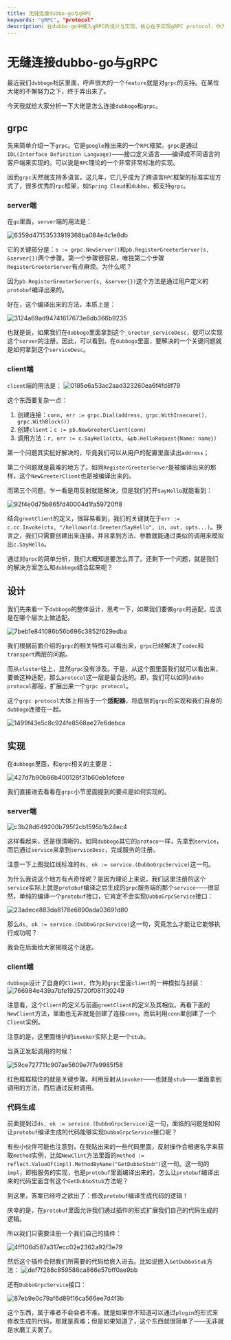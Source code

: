```yaml
---
title: 无缝连接dubbo-go与gRPC
keywords: "gRPC", "protocol"
description: 在dubbo-go中接入gRPC的设计与实现。核心在于实现gRPC protocol，作为一个适配器将dubbo-go和gRPC连接起来。
---
```


# 无缝连接dubbo-go与gRPC

最近我们`dubbogo`社区里面，呼声很大的一个`feature`就是对`grpc`的支持。在某位大佬的不懈努力之下，终于弄出来了。

今天我就给大家分析一下大佬是怎么连接`dubbogo`和`grpc`。

## grpc
先来简单介绍一下`grpc`。它是`google`推出来的一个`RPC`框架。`grpc`是通过`IDL(Interface Definition Language)`——接口定义语言——编译成不同语言的客户端来实现的。可以说是`RPC`理论的一个非常非常标准的实现。

因而`grpc`天然就支持多语言。这几年，它几乎成为了跨语言`RPC`框架的标准实现方式了，很多优秀的`rpc`框架，如`Spring Cloud`和`dubbo`，都支持`grpc`。

### server端

在`go`里面，`server`端的用法是：

![6359d47153533919368ba084e4c1e8db](../../img/blog/dubbogo-grpc/1.png)

它的关键部分是：`s := grpc.NewServer()`和`pb.RegisterGreeterServer(s, &server{})`两个步骤。第一个步骤很容易，唯独第二个步骤`RegisterGreeterServer`有点麻烦。为什么呢？

因为`pb.RegisterGreeterServer(s, &server{})`这个方法是通过用户定义的`protobuf`编译出来的。

好在，这个编译出来的方法，本质上是：

![3124a69ad94741617673e6db366b9235](../../img/blog/dubbogo-grpc/2.png)

也就是说，如果我们在`dubbogo`里面拿到这个`_Greeter_serviceDesc`，就可以实现这个`server`的注册。因此，可以看到，在`dubbogo`里面，要解决的一个关键问题就是如何拿到这个`serviceDesc`。

### client端

`client`端的用法是：
![0185e6a53ac2aad323260ea6f4fd8f79](../../img/blog/dubbogo-grpc/3.png)

这个东西要复杂一点：
1. 创建连接：`conn, err := grpc.Dial(address, grpc.WithInsecure(), grpc.WithBlock())`
2. 创建`client`：`c := pb.NewGreeterClient(conn)`
3. 调用方法：`r, err := c.SayHello(ctx, &pb.HelloRequest{Name: name})`

第一个问题其实挺好解决的，毕竟我们可以从用户的配置里面读出`address`；

第二个问题就是最难的地方了。如同`RegisterGreeterServer`是被编译出来的那样，这个`NewGreeterClient`也是被编译出来的。

而第三个问题，乍一看是用反射就能解决，但是我们打开`SayHello`就能看到：

![92f4e0d75b865fd40004d1fa59720ff8](../../img/blog/dubbogo-grpc/4.png)

结合`greetClient`的定义，很容易看到，我们的关键就在于`err := c.cc.Invoke(ctx, "/helloworld.Greeter/SayHello", in, out, opts...)`。换言之，我们只需要创建出来连接，并且拿到方法、参数就能通过类似的调用来模拟出`c.SayHello`。

通过对`grpc`的简单分析，我们大概知道要怎么弄了。还剩下一个问题，就是我们的解决方案怎么和`dubbogo`结合起来呢？

## 设计

我们先来看一下`dubbogo`的整体设计，思考一下，如果我们要做`grpc`的适配，应该是在哪个层次上做适配。

![7beb1e841086b56b696c3852f629edba](../../img/blog/dubbogo-grpc/5.png)

我们根据前面介绍的`grpc`的相关特性可以看出来，`grpc`已经解决了`codec`和`transport`两层的问题。

而从`cluster`往上，显然`grpc`没有涉及。于是，从这个图里面我们就可以看出来，要做这种适配，那么`protocol`这一层是最合适的。即，我们可以如同`dubbo protocol`那般，扩展出来一个`grpc protocol`。

这个`grpc protocol`大体上相当于一个**适配器**，将底层的`grpc`的实现和我们自身的`dubbogo`连接在一起。

![1499f43e5c8c924fe8568ae27e6debca](../../img/blog/dubbogo-grpc/6.png)

## 实现

在`dubbogo`里面，和`grpc`相关的主要是：

![427d7b90b96b400128f31b60eb1efcee](../../img/blog/dubbogo-grpc/7.png)

我们直接进去看看在`grpc`小节里面提到的要点是如何实现的。

### server端

![c3b28d649200b795f2cb1595b1b24ec4](../../img/blog/dubbogo-grpc/8.png)

这样看起来，还是很清晰的。如同`dubbogo`其它的`protoco`一样，先拿到`service`，而后通过`service`来拿到`serviceDesc`，完成服务的注册。

注意一下上图我红线标准的`ds, ok := service.(DubboGrpcService)`这一句。

为什么我说这个地方有点奇怪呢？是因为理论上来说，我们这里注册的这个`service`实际上就是`protobuf`编译之后生成的`grpc`服务端的那个`service`——很显然，单纯的编译一个`protobuf`接口，它肯定不会实现`DubboGrpcService`接口：

![23adece883da8178e6890ada03691d80](../../img/blog/dubbogo-grpc/9.png)

那么`ds, ok := service.(DubboGrpcService)`这一句，究竟怎么才能让它能够执行成功呢？

我会在后面给大家揭晓这个谜底。

### client端

`dubbogo`设计了自身的`Client`，作为对`grpc`里面`client`的一种模拟与封装：
![766984e439a7bfe1925720f081f30249](../../img/blog/dubbogo-grpc/10.png)

注意看，这个`Client`的定义与前面`greetClient`的定义及其相似。再看下面的`NewClient`方法，里面也无非就是创建了连接`conn`，而后利用`conn`里创建了一个`Client`实例。

注意的是，这里面维护的`invoker`实际上是一个`stub`。

当真正发起调用的时候：

![59ce727711c907ae5609e7f7e9985f58](../../img/blog/dubbogo-grpc/11.png)

红色框框框住的就是关键步骤。利用反射从`invoker`——也就是`stub`——里面拿到调用的方法，而后通过反射调用。

### 代码生成

前面提到过`ds, ok := service.(DubboGrpcService)`这一句，面临的问题是如何让`protobuf`编译生成的代码能够实现`DubboGrpcService`接口呢？

有些小伙伴可能也注意到，在我贴出来的一些代码里面，反射操作会根据名字来获取`method`实例，比如`NewClint`方法里面的`method := reflect.ValueOf(impl).MethodByName("GetDubboStub")`这一句。这一句的`impl`，即指服务的实现，也是`protobuf`里面编译出来的，怎么让`protobuf`编译出来的代码里面含有这个`GetDubboStub`方法呢？

到这里，答案已经呼之欲出了：修改`protobuf`编译生成代码的逻辑！

庆幸的是，在`protobuf`里面允许我们通过插件的形式扩展我们自己的代码生成的逻辑。

所以我们只需要注册一个我们自己的插件：

![4ff106d587a317ecc02e2362a92f3e79](../../img/blog/dubbogo-grpc/12.png)

然后这个插件会把我们所需要的代码给嵌入进去。比如说嵌入`GetDubboStub`方法：
![def7f288c859586ca866e57bff0ae9bb](../../img/blog/dubbogo-grpc/13.png)

还有`DubboGrpcService`接口：

![87eb9e0c79af6d89f16ca566ee7d4f3b](../../img/blog/dubbogo-grpc/14.png)

这个东西，属于难者不会会者不难。就是如果你不知道可以通过`plugin`的形式来修改生成的代码，那就是真难；但是如果知道了，这个东西就很简单了——无非就是水磨工夫罢了。
